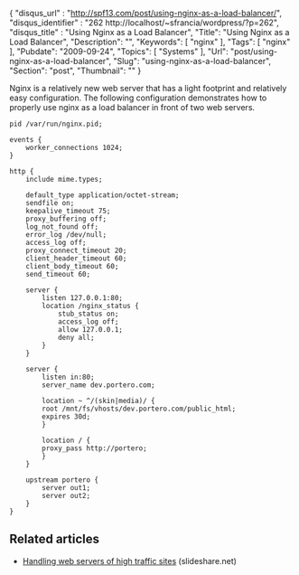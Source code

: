 {
	"disqus_url" : "http://spf13.com/post/using-nginx-as-a-load-balancer/",
	"disqus_identifier" : "262 http://localhost/~sfrancia/wordpress/?p=262",
	"disqus_title" : "Using Nginx as a Load Balancer",
	"Title": "Using Nginx as a Load Balancer",
	"Description": "",
	"Keywords": [
		"nginx"
	],
	"Tags": [
		"nginx"
	],
	"Pubdate": "2009-09-24",
	"Topics": [
		"Systems"
	],
	"Url": "post/using-nginx-as-a-load-balancer",
	"Slug": "using-nginx-as-a-load-balancer",
	"Section": "post",
	"Thumbnail": ""
}

Nginx is a relatively new web server that has a light footprint
and relatively easy configuration. The following configuration
demonstrates how to properly use nginx as a load balancer in 
front of two web servers.

    pid /var/run/nginx.pid;

    events {
        worker_connections 1024;
    }

    http {
        include mime.types;

        default_type application/octet-stream;
        sendfile on;
        keepalive_timeout 75;
        proxy_buffering off;
        log_not_found off;
        error_log /dev/null;
        access_log off;
        proxy_connect_timeout 20;
        client_header_timeout 60;
        client_body_timeout 60;
        send_timeout 60;

        server {
            listen 127.0.0.1:80;
            location /nginx_status {
                stub_status on;
                access_log off;
                allow 127.0.0.1;
                deny all;
            }
        }

        server {
            listen in:80;
            server_name dev.portero.com;

            location ~ ^/(skin|media)/ {
            root /mnt/fs/vhosts/dev.portero.com/public_html;
            expires 30d;
            }

            location / {
            proxy_pass http://portero;
            }
        }

        upstream portero {
            server out1;
            server out2;
        }
    }

## Related articles

-   [Handling web servers of high traffic
    sites](http://www.slideshare.net/ashfame/handling-web-servers-of-high-traffic-sites)
    (slideshare.net)


